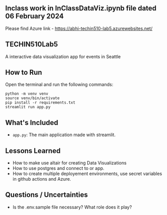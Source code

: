 ## Inclass work in InClassDataViz.ipynb file dated 06 February 2024

Please find Azure link - https://abhi-techin510-lab5.azurewebsites.net/


## TECHIN510Lab5
A interactive data visualization app for events in Seattle  

## How to Run
Open the terminal and run the following commands:

```
python -m venv venv
source venv/bin/activate
pip install -r requirements.txt
streamlit run app.py
```

## What's Included

- `app.py`: The main application made with streamlit.

## Lessons Learned

- How to make use altair for creating Data Visualizations
- How to use postgres and connect to or app.
- How to create multiple deployement environments, use secret variables in github actions and Azure.

## Questions / Uncertainties

- Is the .env.sample file necessary? What role does it play?
